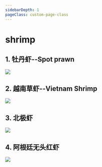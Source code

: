 ```yaml
---
sidebarDepth: 1
pageClass: custom-page-class
---
```


# shrimp

## 1. 牡丹虾--Spot prawn
<div class="imgb" >
 <img  src="https://yuhuawebsite.oss-cn-hongkong.aliyuncs.com/P-Sr-1.%E7%89%A1%E4%B8%B9%E8%99%BE--Spot%20prawn.jpg">
</div>

## 2. 越南草虾--Vietnam Shrimp
<div class="imgb" >
 <img  src="https://yuhuawebsite.oss-cn-hongkong.aliyuncs.com/P-Sr-2.%E8%B6%8A%E5%8D%97%E8%8D%89%E8%99%BE--Vietnam%20Shrimp.jpg">
</div>

## 3. 北极虾
<div class="imgb" >
 <img  src="https://yuhuawebsite.oss-cn-hongkong.aliyuncs.com/P-Sr-3.%E5%8C%97%E6%9E%81%E8%99%BE--Frozen%20arctic%20shrimp.jpg">
</div>

## 4. 阿根廷无头红虾
<div class="imgb" >
 <img  src="https://yuhuawebsite.oss-cn-hongkong.aliyuncs.com/P-Sr-4.%E9%98%BF%E6%A0%B9%E5%BB%B7%E6%97%A0%E5%A4%B4%E7%BA%A2%E8%99%BE--Argentine%20headless%20Prawn.jpg">
</div>